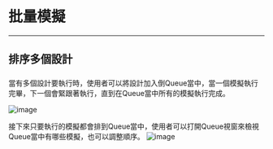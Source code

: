 # 批量模擬
---
排序多個設計
---

###
當有多個設計要執行時，使用者可以將設計加入倒Queue當中，當一個模擬執行完畢，下一個會緊跟著執行，直到在Queue當中所有的模擬執行完成。

![image](https://user-images.githubusercontent.com/13580731/200150231-1b63326c-30fc-492b-b8d6-3d144b0b49b2.png)

接下來只要執行的模擬都會排到Queue當中，使用者可以打開Queue視窗來檢視Queue當中有哪些模擬，也可以調整順序。
![image](https://user-images.githubusercontent.com/13580731/200150314-10f22ed5-7b76-4057-a144-9dbafbf22db5.png)
